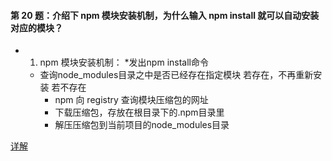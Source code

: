 #### 第 20 题：介绍下 npm 模块安装机制，为什么输入 npm install 就可以自动安装对应的模块？

* 1. npm 模块安装机制：
    *发出npm install命令
    * 查询node_modules目录之中是否已经存在指定模块
    若存在，不再重新安装
    若不存在
        * npm 向 registry 查询模块压缩包的网址
        * 下载压缩包，存放在根目录下的.npm目录里
        * 解压压缩包到当前项目的node_modules目录

[详解](https://github.com/Advanced-Frontend/Daily-Interview-Question/issues/22)
